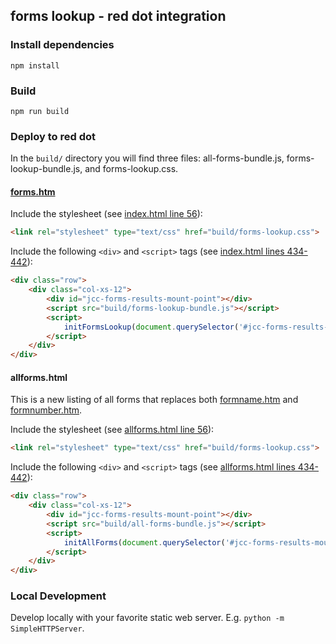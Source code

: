 ## forms lookup - red dot integration

### Install dependencies

```
npm install
```

### Build

```
npm run build
```

### Deploy to red dot

In the `build/` directory you will find three files: all-forms-bundle.js, forms-lookup-bundle.js, and forms-lookup.css.

#### [forms.htm](https://www.courts.ca.gov/forms.htm)

Include the stylesheet (see [index.html line 56](index.html#L56)):

```html
<link rel="stylesheet" type="text/css" href="build/forms-lookup.css">
```

Include the following `<div>` and `<script>` tags (see [index.html lines 434-442](index.html#L434-442)):

```html
<div class="row"> 
    <div class="col-xs-12">
        <div id="jcc-forms-results-mount-point"></div>
        <script src="build/forms-lookup-bundle.js"></script>
        <script>
            initFormsLookup(document.querySelector('#jcc-forms-results-mount-point'));
        </script>
    </div>
</div>
```

#### allforms.html

This is a new listing of all forms that replaces both [formname.htm](https://www.courts.ca.gov/formname.htm) and [formnumber.htm](https://www.courts.ca.gov/formnumber.htm). 

Include the stylesheet (see [allforms.html line 56](allforms.html#L56)):

```html
<link rel="stylesheet" type="text/css" href="build/forms-lookup.css">
```

Include the following `<div>` and `<script>` tags (see [allforms.html lines 434-442](allforms.html#L434-442)):

```html
<div class="row"> 
    <div class="col-xs-12">
        <div id="jcc-forms-results-mount-point"></div>
        <script src="build/all-forms-bundle.js"></script>
        <script>
            initAllForms(document.querySelector('#jcc-forms-results-mount-point'));
        </script>
    </div>
</div>
```

### Local Development

Develop locally with your favorite static web server. E.g. `python -m SimpleHTTPServer`.

